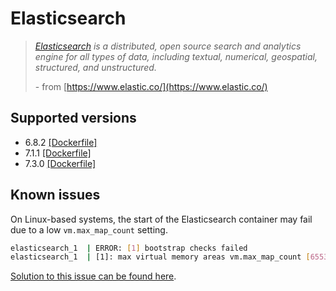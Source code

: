 # Elasticsearch

> [_Elasticsearch_](https://www.elastic.co/) _is a distributed, open source search and analytics engine for all types of data, including textual, numerical, geospatial, structured, and unstructured._
>
> \- from [https://www.elastic.co/](https://www.elastic.co/)

## Supported versions

* 6.8.2 [\[Dockerfile\]](https://github.com/amazeeio/lagoon/blob/master/images/elasticsearch/Dockerfile6)
* 7.1.1 [\[Dockerfile\]](https://github.com/amazeeio/lagoon/blob/master/images/elasticsearch/Dockerfile7.1)
* 7.3.0 [\[Dockerfile\]](https://github.com/amazeeio/lagoon/blob/master/images/elasticsearch/Dockerfile7)

## Known issues

On Linux-based systems, the start of the Elasticsearch container may fail due to a low `vm.max_map_count` setting.

```bash
elasticsearch_1  | ERROR: [1] bootstrap checks failed
elasticsearch_1  | [1]: max virtual memory areas vm.max_map_count [65530] is too low, increase to at least [262144]
```

[Solution to this issue can be found here](https://www.elastic.co/guide/en/elasticsearch/reference/current/docker.html#_set_vm_max_map_count_to_at_least_262144).

